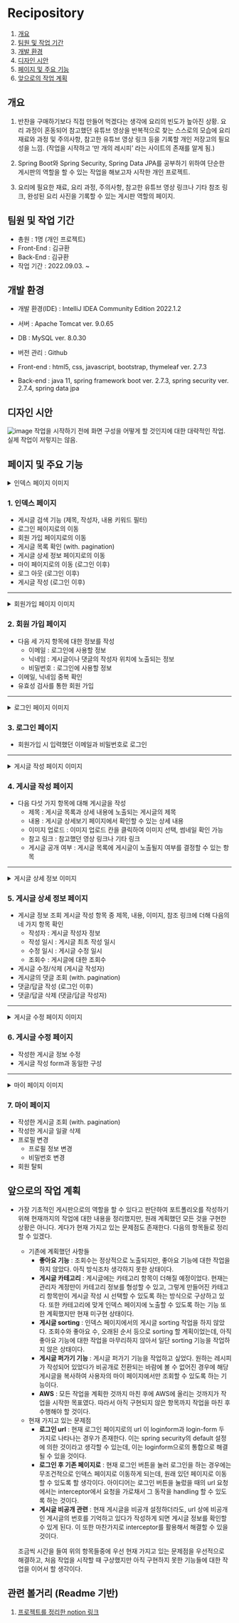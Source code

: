 # Recipository
1. [개요](#개요)
2. [팀원 및 작업 기간](#팀원-및-작업-기간)
3. [개발 환경](#개발-환경)
4. [디자인 시안](#디자인-시안)
5. [페이지 및 주요 기능](#페이지-및-주요-기능)
6. [앞으로의 작업 계획](#앞으로의-작업-계획)

## 개요
1. 반찬을 구매하기보다 직접 만들어 먹겠다는 생각에 요리의 빈도가 높아진 상황. 
요리 과정이 혼동되어 참고했던 유튜브 영상을 반복적으로 찾는 스스로의 모습에 요리 재료와 과정 및 주의사항, 참고한 유튜브 영상 링크 등을 기록할 개인 저장고의 필요성을 느낌.
(작업을 시작하고 ‘만 개의 레시피’ 라는 사이트의 존재를 알게 됨.)

2. Spring Boot와 Spring Security, Spring Data JPA를 공부하기 위하여 단순한 게시판의 역할을 할 수 있는 작업을 해보고자 시작한 개인 프로젝트.

3. 요리에 필요한 재료, 요리 과정, 주의사항, 참고한 유튜브 영상 링크나 기타 참조 링크, 완성된 요리 사진을 기록할 수 있는 게시판 역할의 페이지.

## 팀원 및 작업 기간
- 총원 : 1명 (개인 프로젝트)
- Front-End : 김규환
- Back-End : 김규환
- 작업 기간 : 2022.09.03. ~

## 개발 환경
- 개발 환경(IDE) : IntelliJ IDEA Community Edition 2022.1.2

- 서버 : Apache Tomcat ver. 9.0.65

- DB : MySQL ver. 8.0.30

- 버전 관리 : Github

- Front-end : html5, css, javascript, bootstrap, thymeleaf ver. 2.7.3

- Back-end : java 11, spring framework boot ver. 2.7.3, 
                  spring security ver. 2.7.4, spring data jpa

## 디자인 시안
![image](https://user-images.githubusercontent.com/83267231/223382195-ea7ceed6-9d15-4e06-9f46-649cd35f56dd.png)
작업을 시작하기 전에 화면 구성을 어떻게 할 것인지에 대한 대략적인 작업. 실제 작업이 저렇지는 않음.


## 페이지 및 주요 기능
<details>
  <summary>인덱스 페이지 이미지</summary>
  <div markdown="1"> 
  
  ![image](https://user-images.githubusercontent.com/83267231/223384061-d43a7965-85e0-4762-a7a2-46383b48b379.png)
  ![image](https://user-images.githubusercontent.com/83267231/223385206-50205dfc-cd46-4b94-a509-fc613fc68de0.png)

  </div>
</details>

### 1. 인덱스 페이지
- 게시글 검색 기능 (제목, 작성자, 내용 키워드 필터)
- 로그인 페이지로의 이동
- 회원 가입 페이지로의 이동
- 게시글 목록 확인 (with. pagination)
- 게시글 상세 정보 페이지로의 이동
- 마이 페이지로의 이동 (로그인 이후)
- 로그 아웃 (로그인 이후)
- 게시글 작성 (로그인 이후)

---
<details>
  <summary>회원가입 페이지 이미지</summary>
  <div markdown="1"> 
  
  ![image](https://user-images.githubusercontent.com/83267231/223385852-a530c083-8a6e-458b-a2fb-93494316be2f.png)

  </div>
</details>

### 2. 회원 가입 페이지
- 다음 세 가지 항목에 대한 정보를 작성
    - 이메일 : 로그인에 사용할 정보
    - 닉네임 : 게시글이나 댓글의 작성자 위치에 노출되는 정보
    - 비밀번호 : 로그인에 사용할 정보
- 이메일, 닉네임 중복 확인
- 유효성 검사를 통한 회원 가입

---
<details>
  <summary>로그인 페이지 이미지</summary>
  <div markdown="1"> 
  
  ![image](https://user-images.githubusercontent.com/83267231/223386302-18217c67-1b61-4f07-9a1c-21a616496322.png)

  </div>
</details>

### 3. 로그인 페이지
- 회원가입 시 입력했던 이메일과 비밀번호로 로그인

---
<details>
  <summary>게시글 작성 페이지 이미지</summary>
  <div markdown="1"> 
  
  ![image](https://user-images.githubusercontent.com/83267231/223387574-dedf6c37-f7b3-4254-820d-5404b09f3ab7.png)

  </div>
</details>

### 4. 게시글 작성 페이지
- 다음 다섯 가지 항목에 대해 게시글을 작성
    - 제목 : 게시글 목록과 상세 내용에 노출되는 게시글의 제목
    - 내용 : 게시글 상세보기 페이지에서 확인할 수 있는 상세 내용
    - 이미지 업로드 : 이미지 업로드 칸을 클릭하여 이미지 선택, 썸네일 확인 가능
    - 참고 링크 : 참고했던 영상 링크나 기타 링크
    - 게시글 공개 여부 : 게시글 목록에 게시글이 노출될지 여부를 결정할 수 있는 항목
    
---
<details>
  <summary>게시글 상세 정보 이미지</summary>
  <div markdown="1"> 
  
  ![image](https://user-images.githubusercontent.com/83267231/223399582-cc4dbfcf-c5ec-4dc6-b992-d5e5ed7216e5.png)

  </div>
</details>

### 5. 게시글 상세 정보 페이지
- 게시글 정보 조회
    게시글 작성 항목 중 제목, 내용, 이미지, 참조 링크에 더해 다음의 네 가지 항목 확인  
    - 작성자 : 게시글 작성자 정보
    - 작성 일시 : 게시글 최초 작성 일시
    - 수정 일시 : 게시글 수정 일시
    - 조회수 : 게시글에 대한 조회수
- 게시글 수정/삭제 (게시글 작성자)
- 게시글의 댓글 조회 (with. pagination)
- 댓글/답글 작성 (로그인 이후)
- 댓글/답글 삭제 (댓글/답글 작성자)

---
<details>
  <summary>게시글 수정 페이지 이미지</summary>
  <div markdown="1"> 
  
  ![image](https://user-images.githubusercontent.com/83267231/223396845-1034e381-a72b-4dfc-9d8b-f077cd8b6afa.png)

  </div>
</details>

### 6. 게시글 수정 페이지
- 작성한 게시글 정보 수정
- 게시글 작성 form과 동일한 구성

---
<details>
  <summary>마이 페이지 이미지</summary>
  <div markdown="1"> 
  
  ![image](https://user-images.githubusercontent.com/83267231/223397779-5afa17d4-a2f6-457b-a61a-678406cc1b77.png)
  ![image](https://user-images.githubusercontent.com/83267231/223397920-0a381593-b39d-4efa-97fc-d4a5cc3a1c1b.png)
  ![image](https://user-images.githubusercontent.com/83267231/223398074-fad687cd-17c0-4e8f-bd5c-558cbb7493f7.png)
  ![image](https://user-images.githubusercontent.com/83267231/223398509-296036e3-3ce9-47c3-8746-984ece79f8d9.png)
  ![image](https://user-images.githubusercontent.com/83267231/223398528-19e66ec0-2afe-46ff-8a0b-4ee95acd8cd4.png)

  </div>
</details>

### 7. 마이 페이지
- 작성한 게시글 조회 (with. pagination)
- 작성한 게시글 일괄 삭제
- 프로필 변경
    - 프로필 정보 변경
    - 비밀번호 변경
- 회원 탈퇴

## 앞으로의 작업 계획
- 가장 기초적인 게시판으로의 역할을 할 수 있다고 판단하여 포트폴리오를 작성하기 위해 현재까지의 작업에 대한 내용을 정리했지만, 원래 계획했던 모든 것을 구현한 상황은 아니다. 게다가 현재 가지고 있는 문제점도 존재한다. 다음의 항목들로 정리할 수 있겠다.
    - 기존에 계획했던 사항들
        - **좋아요 기능** : 조회수는 정상적으로 노출되지만, 좋아요 기능에 대한 작업을 하지 않았다. 아직 방식조차 생각하지 못한 상태이다.
        - **게시글 카테고리** : 게시글에는 카테고리 항목이 더해질 예정이었다. 현재는 관리자 계정만이 카테고리 정보를 형성할 수 있고, 그렇게 만들어진 카테고리 항목만이 게시글 작성 시 선택할 수 있도록 하는 방식으로 구상하고 있다. 또한 카테고리에 맞게 인덱스 페이지에 노출할 수 있도록 하는 기능 또한 계획했지만 현재 미구현 상태이다.
        - **게시글 sorting** : 인덱스 페이지에서의 게시글 sorting 작업을 하지 않았다. 조회수와 좋아요 수, 오래된 순서 등으로 sorting 할 계획이었는데, 아직 좋아요 기능에 대한 작업을 마무리하지 않아서 일단 sorting 기능을 작업하지 않은 상태이다.
        - **게시글 퍼가기 기능** : 게시글 퍼가기 기능을 작업하고 싶었다. 원하는 레시피가 작성되어 있었다가 비공개로 전환되는 바람에 볼 수 없어진 경우에 해당 게시글을 복사하여 사용자의 마이 페이지에서만 조회할 수 있도록 하는 기능이다.
        - **AWS** : 모든 작업을 계획한 것까지 마친 후에 AWS에 올리는 것까지가 작업을 시작한 목표였다. 따라서 아직 구현되지 않은 항목까지 작업을 마친 후 수행해야 할 것이다.
    - 현재 가지고 있는 문제점
        - **로그인 url** : 현재 로그인 페이지로의 url 이 loginform과 login-form 두 가지로 나타나는 경우가 존재한다. 이는 spring security의 default 설정에 의한 것이라고 생각할 수 있는데, 이는 loginform으로의 통합으로 해결될 수 있을 것이다.
        - **로그인 후 기존 페이지로** : 현재 로그인 버튼을 눌러 로그인을 하는 경우에는 무조건적으로 인덱스 페이지로 이동하게 되는데, 원래 있던 페이지로 이동할 수 있도록 할 생각이다. 아이디어는 로그인 버튼을 눌렀을 때의 url 요청에서는 interceptor에서 요청을 가로채서 그 동작을 handling 할 수 있도록 하는 것이다.
        - **게시글 비공개 관련** : 현재 게시글을 비공개 설정하더라도, url 상에 비공개인 게시글의 번호를 기억하고 있다가 작성하게 되면 게시글 정보를 확인할 수 있게 된다. 이 또한 마찬가지로 interceptor를 활용해서 해결할 수 있을 것이다.
    
     조금씩 시간을 들여 위의 항목들중에 우선 현재 가지고 있는 문제점을 우선적으로 해결하고, 처음 작업을 시작할 때 구상했지만 아직 구현하지 못한 기능들에 대한 작업을 이어서 할 생각이다.

## 관련 볼거리 (Readme 기반)
1. [프로젝트를 정리한 notion 링크](https://alike-brook-60d.notion.site/Recipository-24b9a56c3b3c42c78da9e90512df59ef)
